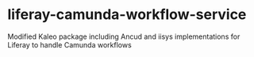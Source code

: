 # liferay-camunda-workflow-service
Modified Kaleo package including Ancud and iisys implementations for Liferay to handle Camunda workflows
